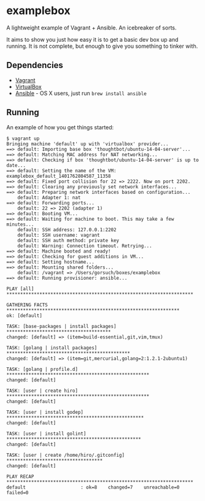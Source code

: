 examplebox
==========

A lightweight example of Vagrant + Ansible. An icebreaker of sorts.

It aims to show you just how easy it is to get a basic dev box up and running.  It is not complete, but enough to give you something to tinker with.

## Dependencies

* [Vagrant](http://www.vagrantup.com/)
* [VirtualBox](https://www.virtualbox.org/)
* [Ansible](http://www.ansible.com/home) - OS X users, just run `brew install ansible`

## Running

An example of how you get things started:

```
$ vagrant up
Bringing machine 'default' up with 'virtualbox' provider...
==> default: Importing base box 'thoughtbot/ubuntu-14-04-server'...
==> default: Matching MAC address for NAT networking...
==> default: Checking if box 'thoughtbot/ubuntu-14-04-server' is up to date...
==> default: Setting the name of the VM: examplebox_default_1401762804587_11358
==> default: Fixed port collision for 22 => 2222. Now on port 2202.
==> default: Clearing any previously set network interfaces...
==> default: Preparing network interfaces based on configuration...
    default: Adapter 1: nat
==> default: Forwarding ports...
    default: 22 => 2202 (adapter 1)
==> default: Booting VM...
==> default: Waiting for machine to boot. This may take a few minutes...
    default: SSH address: 127.0.0.1:2202
    default: SSH username: vagrant
    default: SSH auth method: private key
    default: Warning: Connection timeout. Retrying...
==> default: Machine booted and ready!
==> default: Checking for guest additions in VM...
==> default: Setting hostname...
==> default: Mounting shared folders...
    default: /vagrant => /Users/gorsuch/boxes/examplebox
==> default: Running provisioner: ansible...

PLAY [all] ******************************************************************** 

GATHERING FACTS *************************************************************** 
ok: [default]

TASK: [base-packages | install packages] ************************************** 
changed: [default] => (item=build-essential,git,vim,tmux)

TASK: [golang | install packages] ********************************************* 
changed: [default] => (item=git,mercurial,golang=2:1.2.1-2ubuntu1)

TASK: [golang | profile.d] **************************************************** 
changed: [default]

TASK: [user | create hiro] **************************************************** 
changed: [default]

TASK: [user | install godep] ************************************************** 
changed: [default]

TASK: [user | install golint] ************************************************* 
changed: [default]

TASK: [user | create /home/hiro/.gitconfig] *********************************** 
changed: [default]

PLAY RECAP ******************************************************************** 
default                    : ok=8    changed=7    unreachable=0    failed=0   
```
